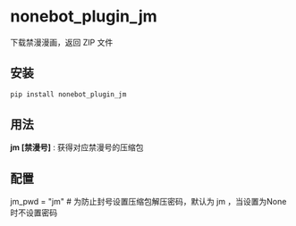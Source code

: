 # nonebot_plugin_jm

下载禁漫漫画，返回 ZIP 文件

## 安装

```bash
pip install nonebot_plugin_jm
```

## 用法

**jm [禁漫号]** : 获得对应禁漫号的压缩包

## 配置

jm_pwd = "jm" # 为防止封号设置压缩包解压密码，默认为 jm ，当设置为None时不设置密码
